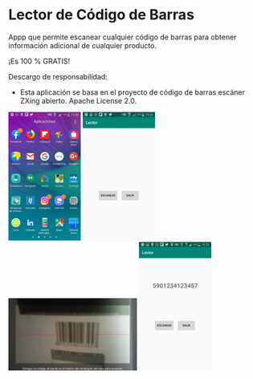 # Lector de Código de Barras

Appp que permite escanear cualquier código de barras para obtener información adicional de cualquier producto.

¡Es 100 % GRATIS!

Descargo de responsabilidad:
* Esta aplicación se basa en el proyecto de código de barras escáner ZXing abierto. Apache License 2.0.


<img src="imgDocumentacion/pantalla1.png" alt=""  width="144">

<img src="imgDocumentacion/pantalla2.png" alt=""  width="144">

<img src="imgDocumentacion/pantalla3.png" alt="" width="256">

<img src="imgDocumentacion/pantalla4.png" alt="" width="144">

